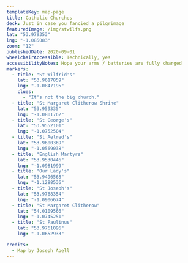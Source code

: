 ```yaml
---
templateKey: map-page
title: Catholic Churches
deck: Just in case you fancied a pilgrimage
featuredImage: /img/stwilfs.png
lat: "53.979353"
lng: "-1.085083"
zoom: "12"
publishedDate: 2020-09-01
wheelchairAccessible: Technically, yes
accessibilityNotes: Hope your arms / batteries are fully charged
markers:
  - title: "St Wilfrid's"
    lat: "53.9617859"
    lng: "-1.0847195"
    clues:
      - "It's not the big church."
  - title: "St Margaret Clitherow Shrine"
    lat: "53.959335"
    lng: "-1.0801762"
  - title: "St George's"
    lat: "53.9552101"
    lng: "-1.0752504"
  - title: "St Aelred's"
    lat: "53.9600369"
    lng: "-1.0569038"
  - title: "English Martyrs"
    lat: "53.9530446"
    lng: "-1.0981999"
  - title: "Our Lady's"
    lat: "53.9496568"
    lng: "-1.1288536"
  - title: "St Joseph's"
    lat: "53.9768354"
    lng: "-1.0906674"
  - title: "St Margaret Clitherow"
    lat: "54.0109566"
    lng: "-1.0745251"
  - title: "St Paulinus"
    lat: "53.9761096"
    lng: "-1.0652933"

credits:
  - Map by Joseph Abell
---
```

